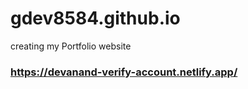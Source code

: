 # gdev8584.github.io
creating my Portfolio website


### https://devanand-verify-account.netlify.app/
